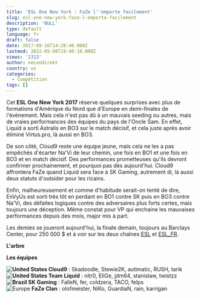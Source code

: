 ```yaml
---
title: 'ESL One New York : FaZe l''emporte facilement'
slug: esl-one-new-york-faze-l-emporte-facilement
description: 'NULL'
type: default
language: fr
draft: false
date: 2017-09-16T14:28:40.000Z
lastmod: 2022-05-08T19:40:10.000Z
views: '2313'
author: neLendirekt
country: us
categories:
  - Compétition
tags: []
---
```

Cet **ESL One New York 2017** réserve quelques surprises avec plus de formations d'Amérique du Nord que d'Europe en demi-finales de l'événement. Mais cela n'est pas dû à un mauvais seeding ou autres, mais de vraies performances des équipes du pays de l'Oncle Sam. En effet, Liquid a sorti Astralis en BO3 sur le match décisif, et cela juste après avoir éliminé Virtus.pro, là aussi en BO3.

De son côté, Cloud9 reste une équipe jeune, mais cela ne les a pas empêchés d'écarter Na'Vi de leur chemin, une fois en BO1 et une fois en BO3 et en match décisif. Des performances prometteuses qu'ils devront confirmer prochainement, et pourquoi pas dès aujourd'hui. Cloud9 affrontera FaZe quand Liquid sera face à SK Gaming, autrement di, là aussi deux statuts d'outsider pour les ricains.

Enfin, malheureusement et comme d'habitude serait-on tenté de dire, EnVyUs est sorti très tôt en perdant en BO1 contre SK puis en BO3 contre Na'Vi, des défaites logiques contre des adversaires plus forts certes, mais toujours une déception. Même constat pour VP qui enchaine les mauvaises performances depuis des mois, major mis à part.

Les demies se joueront aujourd'hui, la finale demain, toujours au Barclays Center, pour 250 000 $ et à voir sur les deux chaînes [ESL](https://www.youtube.com/channel/UCPq2ETz4aAGo2Z-8JisDPIA) et [ESL\_FR](https://www.twitch.tv/esl%5Fcsgo%5Ffr).

**L'arbre**

  
**Les équipes**

**![United States](/images/countries/us.svg)⁠ Cloud9** : Skadoodle, Stewie2K, autimatic, RUSH, tarik  
**![United States](/images/countries/us.svg)⁠ Team Liquid** : nitr0, EliGe, jdm64, stanislaw, twistzz  
**![Brazil](/images/countries/br.svg)⁠ SK Gaming** : FalleN, fer, coldzera, TACO, felps  
![Europe](/images/countries/eu.svg)⁠ **FaZe Clan** : olofmeister, NiKo, GuardiaN, rain, karrigan
